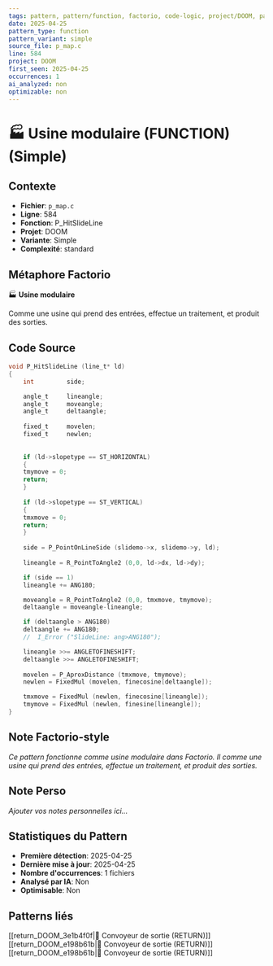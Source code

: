 ```yaml
---
tags: pattern, pattern/function, factorio, code-logic, project/DOOM, pattern/variant/simple
date: 2025-04-25
pattern_type: function
pattern_variant: simple
source_file: p_map.c
line: 584
project: DOOM
first_seen: 2025-04-25
occurrences: 1
ai_analyzed: non
optimizable: non
---
```


# 🏭 Usine modulaire (FUNCTION) (Simple)

## Contexte
- **Fichier**: `p_map.c`
- **Ligne**: 584
- **Fonction**: P_HitSlideLine
- **Projet**: DOOM
- **Variante**: Simple
- **Complexité**: standard

## Métaphore Factorio
🏭 **Usine modulaire**

Comme une usine qui prend des entrées, effectue un traitement, et produit des sorties.

## Code Source
```c
void P_HitSlideLine (line_t* ld)
{
    int			side;

    angle_t		lineangle;
    angle_t		moveangle;
    angle_t		deltaangle;
    
    fixed_t		movelen;
    fixed_t		newlen;
	
	
    if (ld->slopetype == ST_HORIZONTAL)
    {
	tmymove = 0;
	return;
    }
    
    if (ld->slopetype == ST_VERTICAL)
    {
	tmxmove = 0;
	return;
    }
	
    side = P_PointOnLineSide (slidemo->x, slidemo->y, ld);
	
    lineangle = R_PointToAngle2 (0,0, ld->dx, ld->dy);

    if (side == 1)
	lineangle += ANG180;

    moveangle = R_PointToAngle2 (0,0, tmxmove, tmymove);
    deltaangle = moveangle-lineangle;

    if (deltaangle > ANG180)
	deltaangle += ANG180;
    //	I_Error ("SlideLine: ang>ANG180");

    lineangle >>= ANGLETOFINESHIFT;
    deltaangle >>= ANGLETOFINESHIFT;
	
    movelen = P_AproxDistance (tmxmove, tmymove);
    newlen = FixedMul (movelen, finecosine[deltaangle]);

    tmxmove = FixedMul (newlen, finecosine[lineangle]);	
    tmymove = FixedMul (newlen, finesine[lineangle]);	
}
```

## Note Factorio-style
*Ce pattern fonctionne comme usine modulaire dans Factorio. Il comme une usine qui prend des entrées, effectue un traitement, et produit des sorties.*

## Note Perso
*Ajouter vos notes personnelles ici...*

## Statistiques du Pattern
- **Première détection**: 2025-04-25
- **Dernière mise à jour**: 2025-04-25
- **Nombre d'occurrences**: 1 fichiers
- **Analysé par IA**: Non
- **Optimisable**: Non

## Patterns liés
[[return_DOOM_3e1b4f0f|🚚 Convoyeur de sortie (RETURN)]]
[[return_DOOM_e198b61b|🚚 Convoyeur de sortie (RETURN)]]
[[return_DOOM_e198b61b|🚚 Convoyeur de sortie (RETURN)]]
